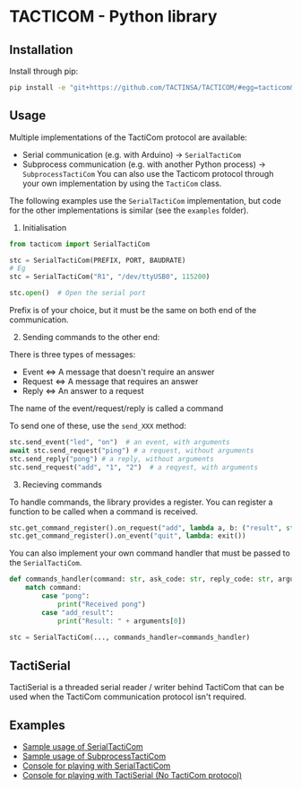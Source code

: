 # TACTICOM - Python library

## Installation

Install through pip:

```bash
pip install -e "git+https://github.com/TACTINSA/TACTICOM/#egg=tacticom&subdirectory=Python"
```

## Usage

Multiple implementations of the TactiCom protocol are available:

+ Serial communication (e.g. with Arduino) -> `SerialTactiCom`
+ Subprocess communication (e.g. with another Python process) -> `SubprocessTactiCom`
  You can also use the Tacticom protocol through your own implementation by using the `TactiCom` class.

The following examples use the `SerialTactiCom` implementation, but code for the other implementations is similar (see
the `examples` folder).

1. Initialisation

```py
from tacticom import SerialTactiCom

stc = SerialTactiCom(PREFIX, PORT, BAUDRATE)
# Eg
stc = SerialTactiCom("R1", "/dev/ttyUSB0", 115200)

stc.open()  # Open the serial port
```

Prefix is of your choice, but it must be the same on both end of the communication.

2. Sending commands to the other end:

There is three types of messages:
- Event <=> A message that doesn't require an answer
- Request <=> A message that requires an answer
- Reply <=> An answer to a request

The name of the event/request/reply is called a command
 
To send one of these, use the `send_XXX` method:
```py
stc.send_event("led", "on")  # an event, with arguments
await stc.send_request("ping") # a request, without arguments
stc.send_reply("pong") # a reply, without arguments
stc.send_request("add", "1", "2")  # a reqyest, with arguments
```

3. Recieving commands

To handle commands, the library provides a register. You can register a function to be called when a command is received.
```py
stc.get_command_register().on_request("add", lambda a, b: ("result", str(int(a) + int(b))))
stc.get_command_register().on_event("quit", lambda: exit())
```
You can also implement your own command handler that must be passed to the `SerialTactiCom`.
```py
def commands_handler(command: str, ask_code: str, reply_code: str, arguments: list):
    match command:
        case "pong":
            print("Received pong")
        case "add_result":
            print("Result: " + arguments[0])
        
stc = SerialTactiCom(..., commands_handler=commands_handler)
```

## TactiSerial

TactiSerial is a threaded serial reader / writer behind TactiCom that can be used when the TactiCom communication
protocol isn't required.

## Examples

+ [Sample usage of SerialTactiCom](examples/SerialTactiComExample.py)
+ [Sample usage of SubprocessTactiCom](examples/SubprocessTactiComExample.py)
+ [Console for playing with SerialTactiCom](examples/SerialTactiComConsole.py)
+ [Console for playing with TactiSerial (No TactiCom protocol)](examples/TactiSerialConsole.py)
